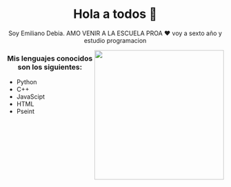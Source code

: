 <h1 align="center"> Hola a todos 👋 </h1>
<p align="center"> Soy Emiliano Debia. AMO VENIR A LA ESCUELA PROA ❤️ voy a sexto año y estudio programacion </p>
<img align="right" src="https://www.kindpng.com/picc/m/274-2748314_freetoedit-menherachan-animegirl-animecute-png-kawaii-anime-girl.png" height="300" width="300">
<h3 align="center"> Mis lenguajes conocidos son los siguientes: </h3>

- Python
- C++
- JavaScipt
- HTML
- Pseint
